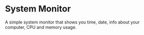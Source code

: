 # System Monitor

A simple system monitor that shows you time, date, info about your computer, CPU and memory usage.
